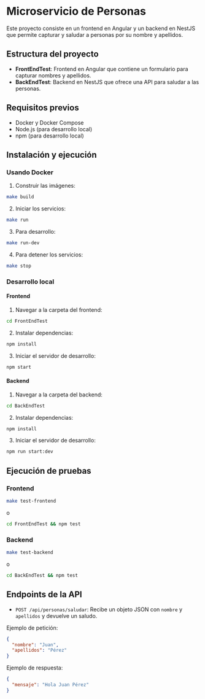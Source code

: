 # Microservicio de Personas

Este proyecto consiste en un frontend en Angular y un backend en NestJS que permite capturar y saludar a personas por su nombre y apellidos.

## Estructura del proyecto

- **FrontEndTest**: Frontend en Angular que contiene un formulario para capturar nombres y apellidos.
- **BackEndTest**: Backend en NestJS que ofrece una API para saludar a las personas.

## Requisitos previos

- Docker y Docker Compose
- Node.js (para desarrollo local)
- npm (para desarrollo local)

## Instalación y ejecución

### Usando Docker

1. Construir las imágenes:

```bash
make build
```

2. Iniciar los servicios:

```bash
make run
```

3. Para desarrollo:

```bash
make run-dev
```

4. Para detener los servicios:

```bash
make stop
```

### Desarrollo local

#### Frontend

1. Navegar a la carpeta del frontend:

```bash
cd FrontEndTest
```

2. Instalar dependencias:

```bash
npm install
```

3. Iniciar el servidor de desarrollo:

```bash
npm start
```

#### Backend

1. Navegar a la carpeta del backend:

```bash
cd BackEndTest
```

2. Instalar dependencias:

```bash
npm install
```

3. Iniciar el servidor de desarrollo:

```bash
npm run start:dev
```

## Ejecución de pruebas

### Frontend

```bash
make test-frontend
```

o

```bash
cd FrontEndTest && npm test
```

### Backend

```bash
make test-backend
```

o

```bash
cd BackEndTest && npm test
```

## Endpoints de la API

- `POST /api/personas/saludar`: Recibe un objeto JSON con `nombre` y `apellidos` y devuelve un saludo.

Ejemplo de petición:

```json
{
  "nombre": "Juan",
  "apellidos": "Pérez"
}
```

Ejemplo de respuesta:

```json
{
  "mensaje": "Hola Juan Pérez"
}
```
